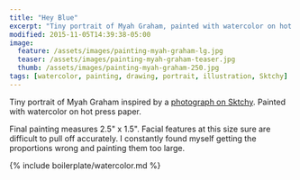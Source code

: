 ```yaml
---
title: "Hey Blue"
excerpt: "Tiny portrait of Myah Graham, painted with watercolor on hot press paper."
modified: 2015-11-05T14:39:38-05:00
image: 
  feature: /assets/images/painting-myah-graham-lg.jpg
  teaser: /assets/images/painting-myah-graham-teaser.jpg
  thumb: /assets/images/painting-myah-graham-250.jpg
tags: [watercolor, painting, drawing, portrait, illustration, Sktchy]
---
```


Tiny portrait of Myah Graham inspired by a [photograph on Sktchy](http://sktchy.com/gAj7DH). Painted with watercolor on hot press paper. 

Final painting measures 2.5\" x 1.5\". Facial features at this size sure are difficult to pull off accurately. I constantly found myself getting the proportions wrong and painting them too large.

{% include boilerplate/watercolor.md %}
